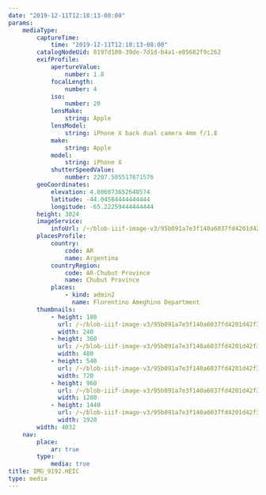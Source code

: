 ```yaml
---
date: "2019-12-11T12:18:13-08:00"
params:
    mediaType:
        captureTime:
            time: "2019-12-11T12:18:13-08:00"
        catalogNodeUid: 0197d100-39de-7d1d-b4a1-e05682f9c262
        exifProfile:
            apertureValue:
                number: 1.8
            focalLength:
                number: 4
            iso:
                number: 20
            lensMake:
                string: Apple
            lensModel:
                string: iPhone X back dual camera 4mm f/1.8
            make:
                string: Apple
            model:
                string: iPhone X
            shutterSpeedValue:
                number: 2207.505517671576
        geoCoordinates:
            elevation: 4.006073652648574
            latitude: -44.04584444444444
            longitude: -65.22259444444444
        height: 3024
        imageService:
            infoUrl: /~/blob-iiif-image-v3/95b091a7e3f140a6037fd4201d42f33844207341153e3a2d5c3436732e3ad053/info.json
        placesProfile:
            country:
                code: AR
                name: Argentina
            countryRegion:
                code: AR-Chubut Province
                name: Chubut Province
            places:
                - kind: admin2
                  name: Florentino Ameghino Department
        thumbnails:
            - height: 180
              url: /~/blob-iiif-image-v3/95b091a7e3f140a6037fd4201d42f33844207341153e3a2d5c3436732e3ad053/full/240%2C180/0/default.jpg
              width: 240
            - height: 360
              url: /~/blob-iiif-image-v3/95b091a7e3f140a6037fd4201d42f33844207341153e3a2d5c3436732e3ad053/full/480%2C360/0/default.jpg
              width: 480
            - height: 540
              url: /~/blob-iiif-image-v3/95b091a7e3f140a6037fd4201d42f33844207341153e3a2d5c3436732e3ad053/full/720%2C540/0/default.jpg
              width: 720
            - height: 960
              url: /~/blob-iiif-image-v3/95b091a7e3f140a6037fd4201d42f33844207341153e3a2d5c3436732e3ad053/full/1280%2C960/0/default.jpg
              width: 1280
            - height: 1440
              url: /~/blob-iiif-image-v3/95b091a7e3f140a6037fd4201d42f33844207341153e3a2d5c3436732e3ad053/full/1920%2C1440/0/default.jpg
              width: 1920
        width: 4032
    nav:
        place:
            ar: true
        type:
            media: true
title: IMG_9192.HEIC
type: media
---
```


